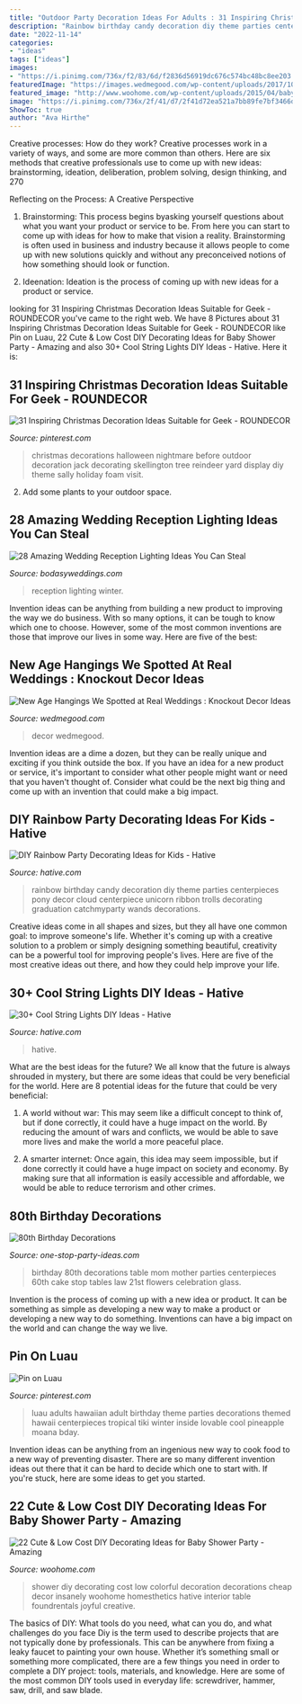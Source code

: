 ```yaml
---
title: "Outdoor Party Decoration Ideas For Adults : 31 Inspiring Christmas Decoration Ideas Suitable For Geek"
description: "Rainbow birthday candy decoration diy theme parties centerpieces pony decor cloud centerpiece unicorn ribbon trolls decorating graduation catchmyparty wands decorations"
date: "2022-11-14"
categories:
- "ideas"
tags: ["ideas"]
images:
- "https://i.pinimg.com/736x/f2/83/6d/f2836d56919dc676c574bc48bc8ee203.jpg"
featuredImage: "https://images.wedmegood.com/wp-content/uploads/2017/10/1498215521_AU_172_copy-660x990.jpg"
featured_image: "http://www.woohome.com/wp-content/uploads/2015/04/baby-shower-decor-ideas-woohome-14.jpg"
image: "https://i.pinimg.com/736x/2f/41/d7/2f41d72ea521a7bb89fe7bf3466d6116.jpg"
ShowToc: true
author: "Ava Hirthe"
---
```



Creative processes: How do they work?
Creative processes work in a variety of ways, and some are more common than others. Here are six methods that creative professionals use to come up with new ideas: brainstorming, ideation, deliberation, problem solving, design thinking, and 270

Reflecting on the Process: A Creative Perspective

1. Brainstorming: This process begins byasking yourself questions about what you want your product or service to be. From here you can start to come up with ideas for how to make that vision a reality. Brainstorming is often used in business and industry because it allows people to come up with new solutions quickly and without any preconceived notions of how something should look or function.

2. Ideenation: Ideation is the process of coming up with new ideas for a product or service.

	

		
looking for 31 Inspiring Christmas Decoration Ideas Suitable for Geek - ROUNDECOR you've came to the right web. We have 8 Pictures about 31 Inspiring Christmas Decoration Ideas Suitable for Geek - ROUNDECOR like Pin on Luau, 22 Cute &amp; Low Cost DIY Decorating Ideas for Baby Shower Party - Amazing and also 30+ Cool String Lights DIY Ideas - Hative. Here it is:
		
    
## 31 Inspiring Christmas Decoration Ideas Suitable For Geek - ROUNDECOR

<img loading=lazy src="https://i.pinimg.com/736x/2f/41/d7/2f41d72ea521a7bb89fe7bf3466d6116.jpg" onerror="this.onerror=null;this.src='https://tse1.mm.bing.net/th?id=OIP.yCEXoHxUfj95fDAwRYyn9AHaJ3&amp;pid=15.1';" alt="31 Inspiring Christmas Decoration Ideas Suitable for Geek - ROUNDECOR">

_Source: pinterest.com_

>christmas decorations halloween nightmare before outdoor decoration jack decorating skellington tree reindeer yard display diy theme sally holiday foam visit. 

	

2. Add some plants to your outdoor space.

    
## 28 Amazing Wedding Reception Lighting Ideas You Can Steal

<img loading=lazy src="https://bodasyweddings.com/wp-content/uploads/2018/01/winter-wedding.jpg" onerror="this.onerror=null;this.src='https://tse2.mm.bing.net/th?id=OIP.gEcxy8HueJXJGArJg2icjwHaLH&amp;pid=15.1';" alt="28 Amazing Wedding Reception Lighting Ideas You Can Steal">

_Source: bodasyweddings.com_

>reception lighting winter. 

	

Invention ideas can be anything from building a new product to improving the way we do business. With so many options, it can be tough to know which one to choose. However, some of the most common inventions are those that improve our lives in some way. Here are five of the best: 

    
## New Age Hangings We Spotted At Real Weddings : Knockout Decor Ideas

<img loading=lazy src="https://images.wedmegood.com/wp-content/uploads/2017/10/1498215521_AU_172_copy-660x990.jpg" onerror="this.onerror=null;this.src='https://tse3.mm.bing.net/th?id=OIP.l0vRX74Eg8JX-NFjm8tq9AHaLH&amp;pid=15.1';" alt="New Age Hangings We Spotted at Real Weddings : Knockout Decor Ideas">

_Source: wedmegood.com_

>decor wedmegood. 

	

Invention ideas are a dime a dozen, but they can be really unique and exciting if you think outside the box. If you have an idea for a new product or service, it's important to consider what other people might want or need that you haven't thought of. Consider what could be the next big thing and come up with an invention that could make a big impact.

    
## DIY Rainbow Party Decorating Ideas For Kids - Hative

<img loading=lazy src="https://hative.com/wp-content/uploads/2014/11/diy-rainbow-party-decorating-ideas/4-candy-decoration.jpg" onerror="this.onerror=null;this.src='https://tse2.mm.bing.net/th?id=OIP.GfTxgQhCKywEmuWykiSTCAHaLG&amp;pid=15.1';" alt="DIY Rainbow Party Decorating Ideas for Kids - Hative">

_Source: hative.com_

>rainbow birthday candy decoration diy theme parties centerpieces pony decor cloud centerpiece unicorn ribbon trolls decorating graduation catchmyparty wands decorations. 

	

Creative ideas come in all shapes and sizes, but they all have one common goal: to improve someone's life. Whether it's coming up with a creative solution to a problem or simply designing something beautiful, creativity can be a powerful tool for improving people's lives. Here are five of the most creative ideas out there, and how they could help improve your life.

    
## 30+ Cool String Lights DIY Ideas - Hative

<img loading=lazy src="http://hative.com/wp-content/uploads/2015/01/string-lights-diy-ideas/7-string-lights-diy-ideas.jpg" onerror="this.onerror=null;this.src='https://tse2.mm.bing.net/th?id=OIP.YEEweGHGFbA0n5-Bs02HpQHaLL&amp;pid=15.1';" alt="30+ Cool String Lights DIY Ideas - Hative">

_Source: hative.com_

>hative. 

	

What are the best ideas for the future?
We all know that the future is always shrouded in mystery, but there are some ideas that could be very beneficial for the world. Here are 8 potential ideas for the future that could be very beneficial:
1. A world without war: This may seem like a difficult concept to think of, but if done correctly, it could have a huge impact on the world. By reducing the amount of wars and conflicts, we would be able to save more lives and make the world a more peaceful place.

2. A smarter internet: Once again, this idea may seem impossible, but if done correctly it could have a huge impact on society and economy. By making sure that all information is easily accessible and affordable, we would be able to reduce terrorism and other crimes.


    
## 80th Birthday Decorations

<img loading=lazy src="http://www.one-stop-party-ideas.com/images/80th-Birthday-Decorations-Tables.jpg" onerror="this.onerror=null;this.src='https://tse1.mm.bing.net/th?id=OIP.Y4pHWFNMbZWWDidlMJauiwHaJ6&amp;pid=15.1';" alt="80th Birthday Decorations">

_Source: one-stop-party-ideas.com_

>birthday 80th decorations table mom mother parties centerpieces 60th cake stop tables law 21st flowers celebration glass. 

	

Invention is the process of coming up with a new idea or product. It can be something as simple as developing a new way to make a product or developing a new way to do something. Inventions can have a big impact on the world and can change the way we live.

    
## Pin On Luau

<img loading=lazy src="https://i.pinimg.com/736x/f2/83/6d/f2836d56919dc676c574bc48bc8ee203.jpg" onerror="this.onerror=null;this.src='https://tse1.mm.bing.net/th?id=OIP.qcIFR60Aihs0Tha6Mv-wOwHaLH&amp;pid=15.1';" alt="Pin on Luau">

_Source: pinterest.com_

>luau adults hawaiian adult birthday theme parties decorations themed hawaii centerpieces tropical tiki winter inside lovable cool pineapple moana bday. 

	

Invention ideas can be anything from an ingenious new way to cook food to a new way of preventing disaster. There are so many different invention ideas out there that it can be hard to decide which one to start with. If you're stuck, here are some ideas to get you started.

    
## 22 Cute &amp; Low Cost DIY Decorating Ideas For Baby Shower Party - Amazing

<img loading=lazy src="http://www.woohome.com/wp-content/uploads/2015/04/baby-shower-decor-ideas-woohome-14.jpg" onerror="this.onerror=null;this.src='https://tse2.mm.bing.net/th?id=OIP.1Cnm2mSvkdDcHYGoyJGwUAHaLI&amp;pid=15.1';" alt="22 Cute &amp; Low Cost DIY Decorating Ideas for Baby Shower Party - Amazing">

_Source: woohome.com_

>shower diy decorating cost low colorful decoration decorations cheap decor insanely woohome homesthetics hative interior table foundrentals joyful creative. 

	

The basics of DIY: What tools do you need, what can you do, and what challenges do you face
Diy is the term used to describe projects that are not typically done by professionals. This can be anywhere from fixing a leaky faucet to painting your own house. Whether it’s something small or something more complicated, there are a few things you need in order to complete a DIY project: tools, materials, and knowledge. Here are some of the most common DIY tools used in everyday life: screwdriver, hammer, saw, drill, and saw blade.

